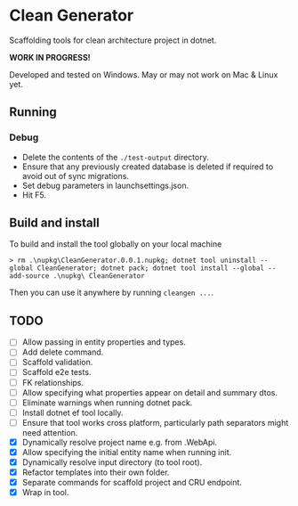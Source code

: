 # Clean Generator
Scaffolding tools for clean architecture project in dotnet.

**WORK IN PROGRESS!**

Developed and tested on Windows. May or may not work on Mac & Linux yet.

## Running
### Debug
- Delete the contents of the `./test-output` directory.
- Ensure that any previously created database is deleted if required to avoid out of sync migrations.
- Set debug parameters in launchsettings.json.
- Hit F5.

## Build and install
To build and install the tool globally on your local machine
```
> rm .\nupkg\CleanGenerator.0.0.1.nupkg; dotnet tool uninstall --global CleanGenerator; dotnet pack; dotnet tool install --global --add-source .\nupkg\ CleanGenerator
```

Then you can use it anywhere by running `cleangen ...`.

## TODO
- [ ] Allow passing in entity properties and types.
- [ ] Add delete command.
- [ ] Scaffold validation.
- [ ] Scaffold e2e tests.
- [ ] FK relationships.
- [ ] Allow specifying what properties appear on detail and summary dtos.
- [ ] Eliminate warnings when running dotnet pack.
- [ ] Install dotnet ef tool locally.
- [ ] Ensure that tool works cross platform, particularly path separators might need attention.
- [x] Dynamically resolve project name e.g. from <ProjectName>.WebApi.
- [x] Allow specifying the initial entity name when running init.
- [x] Dynamically resolve input directory (to tool root).
- [x] Refactor templates into their own folder.
- [x] Separate commands for scaffold project and CRU endpoint.
- [x] Wrap in tool.